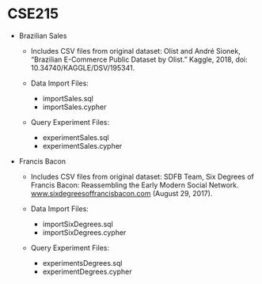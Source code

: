 # CSE215

- Brazilian Sales
  - Includes CSV files from original dataset: Olist and André Sionek, “Brazilian E-Commerce Public Dataset by Olist.” Kaggle, 2018, doi: 10.34740/KAGGLE/DSV/195341.
  - Data Import Files:
    - importSales.sql
    - importSales.cypher

  - Query Experiment Files:
    - experimentSales.sql
    - experimentSales.cypher

- Francis Bacon
  - Includes CSV files from original dataset: SDFB Team, Six Degrees of Francis Bacon: Reassembling the Early Modern Social Network. www.sixdegreesoffrancisbacon.com (August 29, 2017).

  - Data Import Files:
    - importSixDegrees.sql
    - importSixDegrees.cypher
  - Query Experiment Files:
    - experimentsDegrees.sql
    - experimentDegrees.cypher
